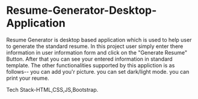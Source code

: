 # Resume-Generator-Desktop-Application
Resume Generator is desktop based application which is used to help user to generate the standard resume.
In this project user simply enter there information in user information form and click on the "Generate Resume" Button.
After that you can see your entered information in standard template.
The other functionalities supported by this appliction is as follows--
you can add you'r picture.
you can set dark/light mode.
you can print your reume.

Tech Stack-HTML,CSS,JS,Bootstrap.

